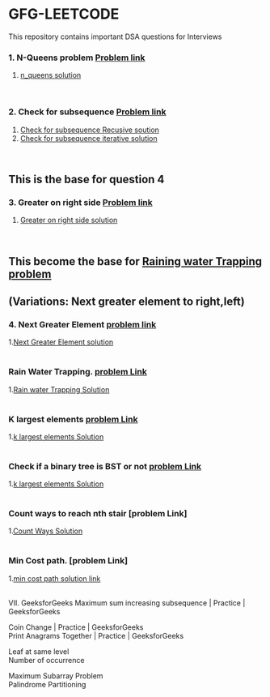 # GFG-LEETCODE

This repository contains important DSA questions for Interviews


### 1. N-Queens problem  [Problem link](https://practice.geeksforgeeks.org/problems/n-queen-problem0315/1#)<br/>
 1. [n_queens solution](https://github.com/VaspulaVijayaLakshmi/GFG-LEETCODE/blob/main/N-queens)<br/>
<br/>


### 2. Check for subsequence  [Problem link](https://practice.geeksforgeeks.org/problems/check-for-subsequence4930/1#)<br/>
1. [Check for subsequence Recusive soution](https://github.com/VaspulaVijayaLakshmi/GFG-LEETCODE/blob/main/Check%20for%20Subseqeunce/recursive%20%20solution)<br/>
2. [Check for subsequence iterative solution](https://github.com/VaspulaVijayaLakshmi/GFG-LEETCODE/blob/main/Check%20for%20Subseqeunce/Iterative%20solution)<br/>
<br/>


 ## This is the base for question 4<br/>
### 3. Greater on right side  [Problem link](https://practice.geeksforgeeks.org/problems/greater-on-right-side4305/1) <br/>
1. [Greater on right side solution](https://github.com/VaspulaVijayaLakshmi/GFG-LEETCODE/blob/main/greater%20on%20right%20side)<br/>
<br/>


## This become the base for [Raining water Trapping problem](https://www.geeksforgeeks.org/trapping-rain-water/)<br/>
## (Variations:  Next greater element to right,left)<br/>
### 4. Next Greater Element  [problem link](https://practice.geeksforgeeks.org/problems/next-larger-element-1587115620/1) <br/>
1.[Next Greater Element solution](https://github.com/VaspulaVijayaLakshmi/GFG-LEETCODE/blob/main/Next%20Greater%20Element%20to%20right)<br/>
<br/>


### Rain Water Trapping.   [problem Link](https://practice.geeksforgeeks.org/problems/trapping-rain-water-1587115621/1)<br/>
1.[Rain water Trapping Solution](https://github.com/VaspulaVijayaLakshmi/GFG-LEETCODE/blob/main/Trapping%20Rain%20water)<br/>
<br/>

### K largest elements  [problem Link]()<br/>
1.[k largest elements  Solution]()<br/>
<br/>

### Check if a binary tree is BST or not [problem Link](https://leetcode.com/problems/validate-binary-search-tree/)<br/>
1.[k largest elements  Solution]()<br/>
<br/>


 ### Count ways to reach nth stair [problem Link]<br/>
1.[Count Ways  Solution]()<br/>
<br/>

### Min Cost path. [problem Link]<br/>
1.[min cost path solution link]()<br/>
<br/>



VII.   GeeksforGeeks Maximum sum increasing subsequence | Practice | GeeksforGeeks<br/>




Coin Change | Practice | GeeksforGeeks<br/>
Print Anagrams Together | Practice | GeeksforGeeks<br/>

Leaf at same level<br/>
Number of occurrence<br/>

Maximum Subarray Problem<br/>
Palindrome Partitioning<br/>
